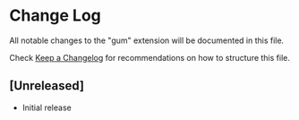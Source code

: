 # Change Log

All notable changes to the "gum" extension will be documented in this file.

Check [Keep a Changelog](http://keepachangelog.com/) for recommendations on how to structure this file.

## [Unreleased]

- Initial release
